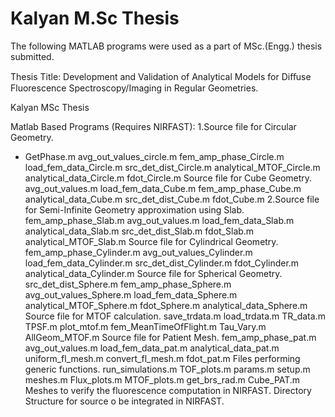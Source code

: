 # Kalyan M.Sc Thesis
The following MATLAB programs were used as a part of MSc.(Engg.) thesis submitted.

Thesis Title: Development and Validation of Analytical Models for Diﬀuse Fluorescence Spectroscopy/Imaging in Regular Geometries.

Kalyan MSc Thesis

Matlab Based Programs (Requires NIRFAST):
1.Source file for Circular Geometry.
  * GetPhase.m
   avg_out_values_circle.m
   fem_amp_phase_Circle.m
   load_fem_data_Circle.m
   src_det_dist_Circle.m
   analytical_MTOF_Circle.m
   analytical_data_Circle.m
   fdot_Circle.m
   Source file for Cube Geometry.
   avg_out_values.m
   load_fem_data_Cube.m
   fem_amp_phase_Cube.m
   analytical_data_Cube.m
   src_det_dist_Cube.m
   fdot_Cube.m
2.Source file for Semi-Infinite Geometry approximation using Slab.
   fem_amp_phase_Slab.m
   avg_out_values.m
   load_fem_data_Slab.m
   analytical_data_Slab.m
   src_det_dist_Slab.m
   fdot_Slab.m
analytical_MTOF_Slab.m
Source file for Cylindrical Geometry.
fem_amp_phase_Cylinder.m
avg_out_values_Cylinder.m
load_fem_data_Cylinder.m
src_det_dist_Cylinder.m
fdot_Cylinder.m
analytical_data_Cylinder.m
Source file for Spherical Geometry.
src_det_dist_Sphere.m
fem_amp_phase_Sphere.m
avg_out_values_Sphere.m
load_fem_data_Sphere.m
analytical_MTOF_Sphere.m
fdot_Sphere.m
analytical_data_Sphere.m
Source file for MTOF calculation.
save_trdata.m
load_trdata.m
TR_data.m
TPSF.m
plot_mtof.m
fem_MeanTimeOfFlight.m
Tau_Vary.m
AllGeom_MTOF.m
Source file for Patient Mesh.
fem_amp_phase_pat.m
avg_out_values.m
load_fem_data_pat.m
analytical_data_pat.m
uniform_fl_mesh.m
convert_fl_mesh.m
fdot_pat.m
Files performing generic functions.
run_simulations.m
TOF_plots.m
params.m
setup.m
meshes.m
Flux_plots.m
MTOF_plots.m
get_brs_rad.m
Cube_PAT.m
Meshes to verify the fluorescence computation in NIRFAST.
Directory Structure for source o be integrated in NIRFAST.
